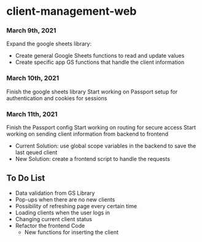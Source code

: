 # client-management-web

### March 9th, 2021
Expand the google sheets library:
* Create general Google Sheets functions to read and update values
* Create specific app GS functions that handle the client information

### March 10th, 2021
Finish the google sheets library
Start working on Passport setup for authentication and cookies for sessions

### March 11th, 2021
Finish the Passport config
Start working on routing for secure access
Start working on sending client information from backend to frontend
* Current Solution: use global scope variables in the backend to save the last qeued client
* New Solution: create a frontend script to handle the requests

## To Do List
* Data validation from GS Library
* Pop-ups when there are no new clients
* Possibility of refreshing page every certain time
* Loading clients when the user logs in
* Changing current client status
* Refactor the frontend Code
    * New functions for inserting the client